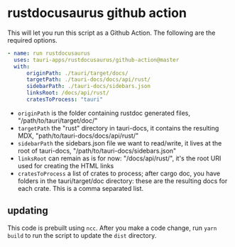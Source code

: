 # rustdocusaurus github action

This will let you run this script as a Github Action. The following are the
required options.

```yml
- name: run rustdocusaurus
  uses: tauri-apps/rustdocusaurus/github-action@master
  with:
      originPath: ./tauri/target/docs/
      targetPath: ./tauri-docs/docs/api/rust/
      sidebarPath: ./tauri-docs/sidebars.json
      linksRoot: /docs/api/rust/
      cratesToProcess: "tauri"
```

-   `originPath` is the folder containing rustdoc generated files,
    "/path/to/tauri/target/doc/"
-   `targetPath` the "rust" directory in tauri-docs, it contains the resulting
    MDX, "path/to/tauri-docs/docs/api/rust/"
-   `sidebarPath` the sidebars.json file we want to read/write, it lives at the
    root of tauri-docs, "/path/to/tauri-docs/sidebars.json"
-   `linksRoot` can remain as is for now: "/docs/api/rust/", it's the root URI
    used for creating the HTML links
-   `cratesToProcess` a list of crates to process; after cargo doc, you have
    folders in the tauri/target/doc directory: these are the resulting docs for
    each crate. This is a comma separated list.

## updating

This code is prebuilt using `ncc`. After you make a code change, run
`yarn build` to run the script to update the `dist` directory.
